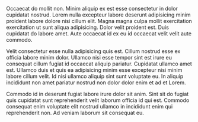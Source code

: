 Occaecat do mollit non. Minim aliquip ex est esse consectetur in dolor cupidatat nostrud. Lorem nulla excepteur labore deserunt adipisicing minim proident labore dolore nisi cillum elit. Magna magna culpa mollit exercitation exercitation ut sunt aliqua adipisicing. Dolor velit proident est. Duis cupidatat do labore amet. Aute occaecat id ex eu id occaecat velit velit aute commodo.

Velit consectetur esse nulla adipisicing quis est. Cillum nostrud esse ex officia labore minim dolor. Ullamco nisi esse tempor sint est irure eu consequat cillum fugiat id occaecat aliquip pariatur. Cupidatat ullamco amet est. Ullamco duis et quis ea adipisicing minim esse excepteur nisi minim labore cillum velit. Id nisi ullamco aliquip sint sunt voluptate eu. In aliquip incididunt non amet pariatur nostrud non dolor dolor enim et ad et Lorem.

Commodo id in deserunt fugiat labore irure dolor sit anim. Sint sit do fugiat quis cupidatat sunt reprehenderit velit laborum officia id qui est. Commodo consequat enim voluptate elit nostrud ullamco in incididunt enim qui reprehenderit non. Ad veniam laborum sit consequat eu.